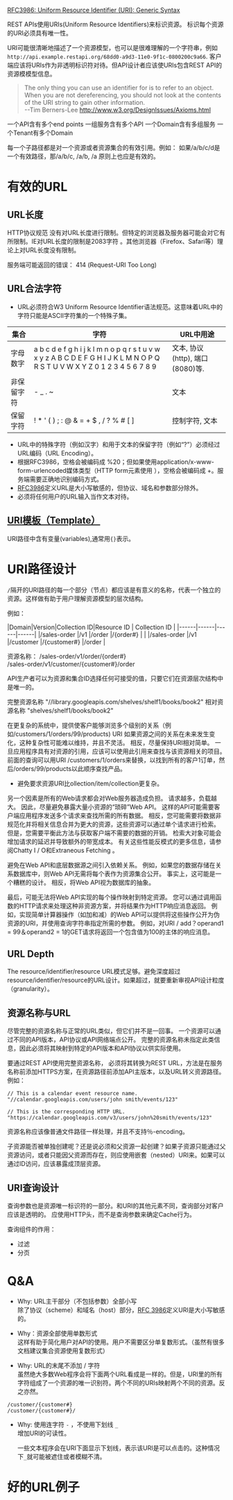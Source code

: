  [RFC3986: Uniform Resource Identifier (URI): Generic Syntax](https://tools.ietf.org/html/rfc3986)  

REST APIs使用URIs(Uniform Resource Identifiers)来标识资源。 标识每个资源的URI必须具有唯一性。

URI可能很清晰地描述了一个资源模型，也可以是很难理解的一个字符串，例如`http://api.example.restapi.org/68dd0-a9d3-11e0-9f1c-0800200c9a66`. 客户端应该将URIs作为非透明标识符对待。但API设计者应该使URIs包含REST API的资源模模型信息。
> The only thing you can use an identifier for is to refer to an object. When you are not dereferencing, you should not look at the contents of the URI string to gain other information.  
--Tim Berners-Lee http://www.w3.org/DesignIssues/Axioms.html


一个API含有多个end points
一组服务含有多个API
一个Domain含有多组服务
一个Tenant有多个Domain


每一个子路径都是对一个资源或者资源集合的有效引用。例如：
如果/a/b/c/d是一个有效路径，那/a/b/c, /a/b, /a 原则上也应是有效的。

# 有效的URL
## URL长度  
HTTP协议规范 没有对URL长度进行限制。但特定的浏览器及服务器可能会对它有所限制。IE对URL长度的限制是2083字符 。其他浏览器（Firefox、Safari等）理论上对URL长度没有限制。  

服务端可能返回的错误： 414 (Request-URI Too Long)


## URL合法字符  
- URL必须符合W3 Uniform Resource Identifier语法规范。这意味着URL中的字符只能是ASCII字符集的一个特殊子集。

|集合	  |字符	  |URL中用途|
|------|------|------|
|字母数字|	a b c d e f g h i j k l m n o p q r s t u v w x y z A B C D E F G H I J K L M N O P Q R S T U V W X Y Z 0 1 2 3 4 5 6 7 8 9	|文本, 协议 (http), 端口 (8080)等.|
|非保留字符|	- _ . ~|	文本|
|保留字符|! * ' ( ) ; : @ & = + $ , / ? % # [ ]|控制字符, 文本|
- URL中的特殊字符（例如汉字）和用于文本的保留字符（例如“?”）必须经过URL编码（URL Encoding）。
- 根据RFC3986，空格会被编码成 %20；但如果使用application/x-www-form-urlencoded媒体类型（HTTP form元素使用 ），空格会被编码成 +。服务端需要正确地识别编码方式。
- [RFC3986](https://tools.ietf.org/html/rfc3986)定义URL是大小写敏感的，但协议、域名和参数部分除外。
- 必须将任何用户的URL输入当作文本对待。

## [URI模板（Template）](https://tools.ietf.org/html/draft-gregorio-uritemplate-08)
URI路径中含有变量(variables),通常用`{}`表示。


# URI路径设计
`/`隔开的URI路径的每一个部分（节点）都应该是有意义的名称，代表一个独立的资源。这样做有助于用户理解资源模型的层次结构。

例如：

|Domain|Version|Collection ID|Resource ID | Collection ID |
|------|------|------|------|
|/sales-order |/v1  |/order |/{order#} | |
|/sales-order |/v1  |/customer |/{customer#} |/order |

资源名称：
  /sales-order/v1/order/{order#}  
  /sales-order/v1/customer/{customer#}/order

API生产者可以为资源和集合ID选择任何可接受的值，只要它们在资源层次结构中是唯一的。

完整资源名称  "//library.googleapis.com/shelves/shelf1/books/book2"
相对资源名称  "shelves/shelf1/books/book2"

在更复杂的系统中，提供使客户能够浏览多个级别的关系（例如/customers/1/orders/99/products) URI
如果资源之间的关系在未来发生变化，这种复杂性可能难以维持，并且不灵活。 相反，尽量保持URI相对简单。 一旦应用程序具有对资源的引用，应该可以使用此引用来查找与该资源相关的项目。前面的查询可以用URI /customers/1/orders来替换，以找到所有的客户1订单，然后/orders/99/products以此顺序查找产品。
- 避免要求资源URI比ollection/item/collection更复杂。


另一个因素是所有的Web请求都会对Web服务器造成负担。 请求越多，负载越大。 因此，尽量避免暴露大量小资源的“琐碎”Web API。 这样的API可能需要客户端应用程序发送多个请求来查找所需的所有数据。 相反，您可能需要将数据非规范化并将相关信息合并为更大的资源，这些资源可以通过单个请求进行检索。 但是，您需要平衡此方法与获取客户端不需要的数据的开销。 检索大对象可能会增加请求的延迟并导致额外的带宽成本。 有关这些性能反模式的更多信息，请参阅Chatty I / O和Extraneous Fetching 。

避免在Web API和底层数据源之间引入依赖关系。 例如，如果您的数据存储在关系数据库中，则Web API无需将每个表作为资源集合公开。 事实上，这可能是一个糟糕的设计。 相反，将Web API视为数据库的抽象。

最后，可能无法将Web API实现的每个操作映射到特定资源。 您可以通过调用函数的HTTP请求来处理这种非资源方案，并将结果作为HTTP响应消息返回。 例如，实现简单计算器操作（如加和减）的Web API可以提供将这些操作公开为伪资源的URI，并使用查询字符串指定所需的参数。 例如，对URI / add？operand1 = 99＆operand2 = 1的GET请求将返回一个包含值为100的主体的响应消息。


## URL Depth
The resource/identifier/resource URL模式足够。避免深度超过resource/identifier/resource的URL设计。如果超过，就要重新审视API设计粒度（granularity）。


## 资源名称与URL
尽管完整的资源名称与正常的URL类似，但它们并不是一回事。 一个资源可以通过不同的API版本，API协议或API网络端点公开。 完整的资源名称未指定此类信息，因此必须将其映射到特定的API版本和API协议以供实际使用。  

要通过REST API使用完整资源名称， 必须将其转换为REST URL，方法是在服务名称前添加HTTPS方案，在资源路径前添加API主版本，以及URL转义资源路径。 例如：  
```
// This is a calendar event resource name.
"//calendar.googleapis.com/users/john smith/events/123"

// This is the corresponding HTTP URL.
"https://calendar.googleapis.com/v3/users/john%20smith/events/123"
```

资源名称应该像普通文件路径一样处理，并且不支持％-encoding。


子资源能否被单独创建呢？还是说必须和父资源一起创建？如果子资源只能通过父资源访问，或者只能因父资源而存在，则应使用嵌套（nested）URI来。如果可以通过ID访问，应该暴露成顶层资源。

##  URI查询设计
查询参数也是资源唯一标识符的一部分。和URI的其他元素不同，查询部分对客户应该是透明的。
应使用HTTP头，而不是查询参数来确定Cache行为。

查询组件的作用：
- 过滤
- 分页



# Q&A
- Why: URL主干部分（不包括参数）全部小写  
除了协议（scheme）和域名（host）部分，[RFC 3986](https://tools.ietf.org/html/rfc3986)定义URI是大小写敏感的。


- Why：资源全部使用单数形式  
这样有助于简化用户对API的使用。用户不需要区分单复数形式。（虽然有很多文档建议集合资源使用复数形式）


- Why: URL的末尾不添加 / 字符   
虽然绝大多数Web程序会将下面两个URL看成是一样的。但是，URI里的所有字符组成了一个资源的唯一识别符。两个不同的URIs映射两个不同的资源。反之亦然。
```
/customer/{customer#}
/customer/{customer#}/
```

- Why: 使用连字符 `-` ，不使用下划线 `_`  
增加URI的可读性。

  一些文本程序会在URI下面显示下划线，表示该URI是可以点击的。这种情况下`_`就可能被遮住或者模糊不清。


# 好的URL例子
